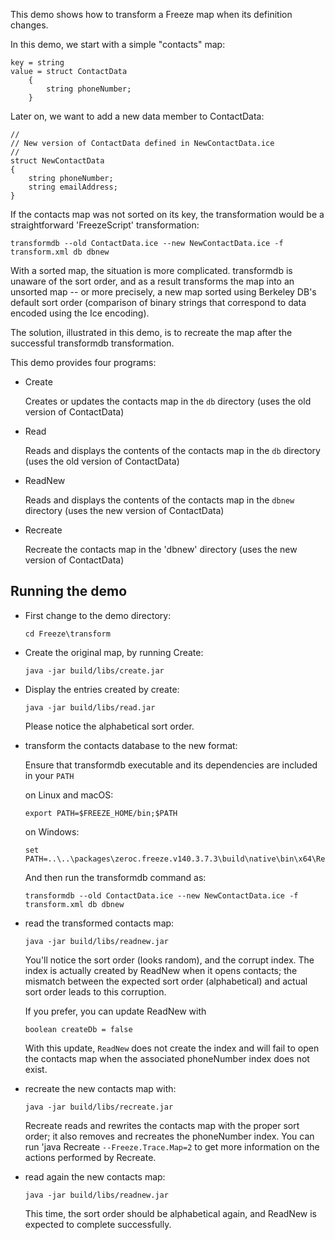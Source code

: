 This demo shows how to transform a Freeze map when its definition changes.

In this demo, we start with a simple "contacts" map:
```
key = string
value = struct ContactData
    {
        string phoneNumber;
    }
```

Later on, we want to add a new data member to ContactData:

```
//
// New version of ContactData defined in NewContactData.ice
//
struct NewContactData
{
    string phoneNumber;
    string emailAddress;
}
```

If the contacts map was not sorted on its key, the transformation
would be a straightforward 'FreezeScript' transformation:
```
transformdb --old ContactData.ice --new NewContactData.ice -f transform.xml db dbnew
```

With a sorted map, the situation is more complicated. transformdb is unaware of
the sort order, and as a result transforms the map into an unsorted map -- or
more precisely, a new map sorted using Berkeley DB's default sort order
(comparison of binary strings that correspond to data encoded using the Ice
encoding).

The solution, illustrated in this demo, is to recreate the map after the
successful transformdb transformation.

This demo provides four programs:

 * Create

   Creates or updates the contacts map in the `db` directory (uses the old
   version of ContactData)

 * Read

   Reads and displays the contents of the contacts map in the `db` directory
   (uses the old version of ContactData)

 * ReadNew

   Reads and displays the contents of the contacts map in the `dbnew` directory
   (uses the new version of ContactData)

 * Recreate

   Recreate the contacts map in the 'dbnew' directory (uses the new version of
   ContactData)

## Running the demo

* First change to the demo directory:
  ```
  cd Freeze\transform
  ```

 * Create the original map, by running Create:
   ```
   java -jar build/libs/create.jar
   ```

 * Display the entries created by create:
   ```
   java -jar build/libs/read.jar

   ```

   Please notice the alphabetical sort order.

 * transform the contacts database to the new format:

   Ensure that transformdb executable and its dependencies are included in your
   `PATH`

   on Linux and macOS:
   ```
   export PATH=$FREEZE_HOME/bin;$PATH
   ```

   on Windows:
   ```
   set PATH=..\..\packages\zeroc.freeze.v140.3.7.3\build\native\bin\x64\Release;%PATH%
   ```

   And then run the transformdb command as:
   ```
   transformdb --old ContactData.ice --new NewContactData.ice -f transform.xml db dbnew
   ```

 * read the transformed contacts map:
   ```
   java -jar build/libs/readnew.jar
   ```

   You'll notice the sort order (looks random), and the corrupt index. The index
   is actually created by ReadNew when it opens contacts; the mismatch between
   the expected sort order (alphabetical) and actual sort order leads to this
   corruption.

   If you prefer, you can update ReadNew with
   ```
   boolean createDb = false
   ```

   With this update, `ReadNew` does not create the index and will fail to open
   the contacts map when the associated phoneNumber index does not exist.

 * recreate the new contacts map with:
   ```
   java -jar build/libs/recreate.jar

   ```

   Recreate reads and rewrites the contacts map with the proper sort order; it
   also removes and recreates the phoneNumber index. You can run 'java Recreate
   `--Freeze.Trace.Map=2` to get more information on the actions performed by
   Recreate.

 * read again the new contacts map:
   ```
   java -jar build/libs/readnew.jar
   ```

   This time, the sort order should be alphabetical again, and ReadNew is
   expected to complete successfully.
